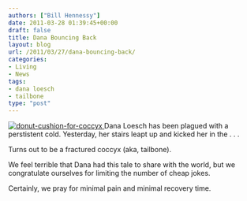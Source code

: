 ```yaml
---
authors: ["Bill Hennessy"]
date: 2011-03-28 01:39:45+00:00
draft: false
title: Dana Bouncing Back
layout: blog
url: /2011/03/27/dana-bouncing-back/
categories:
- Living
- News
tags:
- dana loesch
- tailbone
type: "post"
---
```


[![donut-cushion-for-coccyx](https://hennessysview.com/wp-content/uploads/2011/03/donut-cushion-for-coccyx_thumb.jpg)
](https://hennessysview.com/wp-content/uploads/2011/03/donut-cushion-for-coccyx.jpg)Dana Loesch has been plagued with a perstistent cold. Yesterday, her stairs leapt up and kicked her in the . . . 

 

Turns out to be a fractured coccyx (aka, tailbone).

 

We feel terrible that Dana had this tale to share with the world, but we congratulate ourselves for limiting the number of cheap jokes.

 

Certainly, we pray for minimal pain and minimal recovery time.
